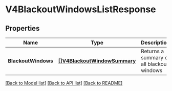 # V4BlackoutWindowsListResponse

## Properties
Name | Type | Description | Notes
------------ | ------------- | ------------- | -------------
**BlackoutWindows** | [**[]V4BlackoutWindowSummary**](V4BlackoutWindowSummary.md) | Returns a summary of all blackout windows | [optional] [default to null]

[[Back to Model list]](../README.md#documentation-for-models) [[Back to API list]](../README.md#documentation-for-api-endpoints) [[Back to README]](../README.md)

